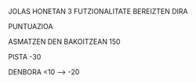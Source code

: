 JOLAS HONETAN 3 FUTZIONALITATE BEREIZTEN DIRA

PUNTUAZIOA


ASMATZEN DEN BAKOITZEAN 150

PISTA -30

DENBORA <10 --> -20